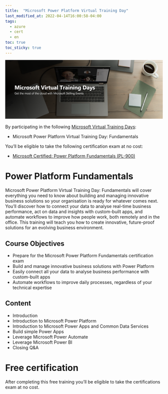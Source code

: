 ```yaml
---
title:  "Microsoft Power Platform Virtual Training Day"
last_modified_at: 2022-04-14T16:00:58-04:00
tags:
  - azure
  - cert
  - en
toc: true
toc_sticky: true
---
```


[![](/assets/images/posts/2021-04-08-azure-fundamentals/1.png)](https://www.microsoft.com/en-us/trainingdays)

By participating in the following [Microsoft Virtual Training Days](https://www.microsoft.com/en-us/trainingdays):
 - Microsoft Power Platform Virtual Training Day: Fundamentals

You’ll be eligible to take the following certification exam at no cost:
 - [Microsoft Certified: Power Platform Fundamentals (PL-900)](https://docs.microsoft.com/en-us/learn/certifications/exams/pl-900)


# Power Platform Fundamentals

Microsoft Power Platform Virtual Training Day: Fundamentals will cover everything you need to know about building and managing innovative business solutions so your organisation is ready for whatever comes next. You’ll discover how to connect your data to analyse real-time business performance, act on data and insights with custom-built apps, and automate workflows to improve how people work, both remotely and in the office. This training will teach you how to create innovative, future-proof solutions for an evolving business environment.

## Course Objectives
 - Prepare for the Microsoft Power Platform Fundamentals certification exam
 - Build and manage innovative business solutions with Power Platform
 - Easily connect all your data to analyse business performance with custom-built apps
 - Automate workflows to improve daily processes, regardless of your technical expertise

## Content
 - Introduction
 - Introduction to Microsoft Power Platform
 - Introduction to Microsoft Power Apps and Common Data Services
 - Build simple Power Apps
 - Leverage Microsoft Power Automate
 - Leverage Microsoft Power BI
 - Closing Q&A

# Free certification

After completing this free training you’ll be eligible to take the certifications exam at no cost.

<div data-iframe-width="400" data-iframe-height="270" data-share-badge-id="58dd5740-3c4b-4c44-9537-3ac259cadfed" data-share-badge-host="https://www.credly.com"></div><script type="text/javascript" async src="//cdn.credly.com/assets/utilities/embed.js"></script>